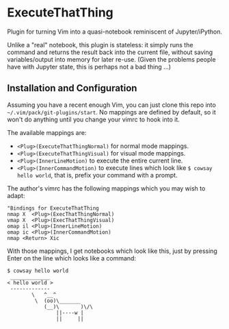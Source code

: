 ExecuteThatThing
====

Plugin for turning Vim into a quasi-notebook reminiscent of Jupyter/iPython.

Unlike a "real" notebook, this plugin is stateless: it simply runs the command and returns the result back into the current file, without saving variables/output into memory for later re-use.
(Given the problems people have with Jupyter state, this is perhaps not a bad thing ...)


Installation and Configuration
----

Assuming you have a recent enough Vim, you can just clone this repo into `~/.vim/pack/git-plugins/start`.
No mappings are defined by default, so it won't do anything until you change your vimrc to hook into it.

The available mappings are:

* `<Plug>(ExecuteThatThingNormal)` for normal mode mappings.
* `<Plug>(ExecuteThatThingVisual)` for visual mode mappings.
* `<Plug>(InnerLineMotion)` to execute the entire current line.
* `<Plug>(InnerCommandMotion)` to execute lines which look like `$ cowsay hello world`, that is, prefix your command with a prompt.

The author's vimrc has the following mappings which you may wish to adapt:

```
"Bindings for ExecuteThatThing
nmap X  <Plug>(ExecThatThingNormal)
vmap X  <Plug>(ExecThatThingVisual)
omap il <Plug>(InnerLineMotion)
omap ic <Plug>(InnerCommandMotion)
nmap <Return> Xic
```

With those mappings, I get notebooks which look like this, just by pressing Enter on the line which looks like a command:

```
$ cowsay hello world
 _____________ 
< hello world >
 ------------- 
        \   ^__^
         \  (oo)\_______
            (__)\       )\/\
                ||----w |
                ||     ||
```
